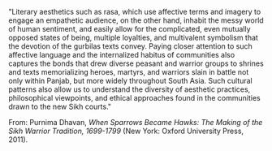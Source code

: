 "Literary aesthetics such as rasa, which use affective terms and imagery to engage an empathetic audience, on the other hand, inhabit the messy world of human sentiment, and easily allow for the complicated, even mutually opposed states of being, multiple loyalties, and multivalent symbolism that the devotion of the gurbilas texts convey. Paying closer attention to such affective language and the internalized habitus of communities also captures the bonds that drew diverse peasant and warrior groups to shrines and texts memorializing heroes, martyrs, and warriors slain in battle not only within Panjab, but more widely throughout South Asia. Such cultural patterns also allow us to understand the diversity of aesthetic practices, philosophical viewpoints, and ethical approaches found in the communities drawn to the new Sikh courts."

From:
Purnima Dhavan, _When Sparrows Became Hawks: The Making of the Sikh Warrior Tradition, 1699-1799_ (New York: Oxford University Press, 2011).